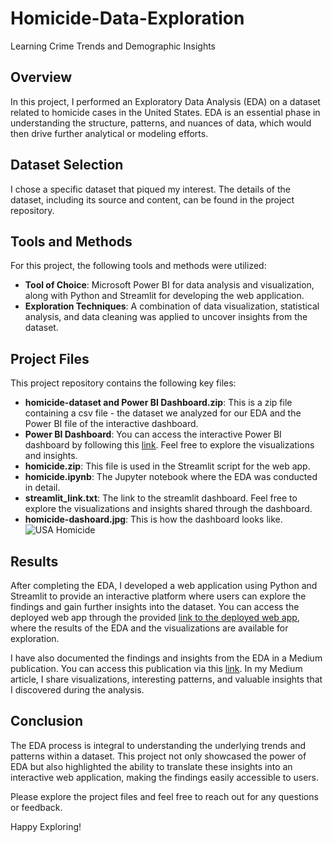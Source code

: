 # Homicide-Data-Exploration
Learning Crime Trends and Demographic Insights




## Overview
In this project, I performed an Exploratory Data Analysis (EDA) on a dataset related to homicide cases in the United States. EDA is an essential phase in understanding the structure, patterns, and nuances of data, which would then drive further analytical or modeling efforts.

## Dataset Selection
I chose a specific dataset that piqued my interest. The details of the dataset, including its source and content, can be found in the project repository.

## Tools and Methods
For this project, the following tools and methods were utilized:

- **Tool of Choice**: Microsoft Power BI for data analysis and visualization, along with Python and Streamlit for developing the web application.
- **Exploration Techniques**: A combination of data visualization, statistical analysis, and data cleaning was applied to uncover insights from the dataset.

## Project Files
This project repository contains the following key files:

- **homicide-dataset and Power BI Dashboard.zip**: This is a zip file containing a csv file - the dataset we analyzed for our EDA and the Power BI file of the interactive dashboard.
- **Power BI Dashboard**: You can access the interactive Power BI dashboard by following this [link](https://app.powerbi.com/links/nQHepu1iwr?ctid=392ba85e-a1c8-4f5c-85ec-251bc6d10f96&pbi_source=linkShare). Feel free to explore the visualizations and insights.
- **homicide.zip**: This file is used in the Streamlit script for the web app.
- **homicide.ipynb**: The Jupyter notebook where the EDA was conducted in detail.
- **streamlit_link.txt**: The link to the streamlit dashboard. Feel free to explore the visualizations and insights shared through the dashboard.
- **homicide-dashoard.jpg**: This is how the dashboard looks like.
  ![USA Homicide](https://github.com/OsinachiEzemba/USA-Homicide-Cases/assets/127313959/3bed3425-ae97-4678-a8f2-1dfd9ba2acaf)


## Results
After completing the EDA, I developed a web application using Python and Streamlit to provide an interactive platform where users can explore the findings and gain further insights into the dataset. You can access the deployed web app through the provided [link to the deployed web app](https://osinachi-United-States-Homicide-Cases.hf.space/), where the results of the EDA and the visualizations are available for exploration.

I have also documented the findings and insights from the EDA in a Medium publication. You can access this publication via this [link](https://ezembaosinachi.medium.com/delving-into-homicides-in-the-united-states-a-data-driven-exploration-bb68b277f599). In my Medium article, I share visualizations, interesting patterns, and valuable insights that I discovered during the analysis.

## Conclusion
The EDA process is integral to understanding the underlying trends and patterns within a dataset. This project not only showcased the power of EDA but also highlighted the ability to translate these insights into an interactive web application, making the findings easily accessible to users.

Please explore the project files and feel free to reach out for any questions or feedback.

Happy Exploring!
